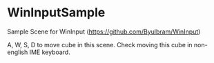 # WinInputSample
Sample Scene for WinInput (https://github.com/Byulbram/WinInput)

A, W, S, D to move cube in this scene.
Check moving this cube in non-english IME keyboard.
